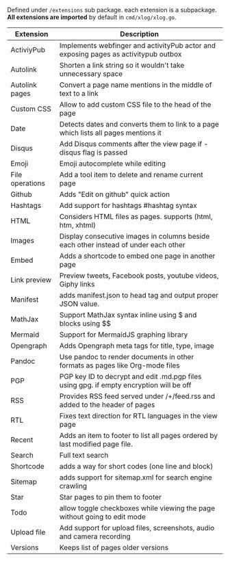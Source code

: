 Defined under `/extensions` sub package. each extension is a subpackage. **All extensions are imported** by default in `cmd/xlog/xlog.go`.


| Extension       | Description                                                                             |
|-----------------|-----------------------------------------------------------------------------------------|
| ActiviyPub      | Implements webfinger and activityPub actor and exposing pages as activitypub outbox     |
| Autolink        | Shorten a link string so it wouldn't take unnecessary space                             |
| Autolink pages  | Convert a page name mentions in the middle of text to a link                            |
| Custom CSS      | Allow to add custom CSS file to the head of the page                                    |
| Date            | Detects dates and converts them to link to a page which lists all pages mentions it     |
| Disqus          | Add Disqus comments after the view page if -disqus flag is passed                       |
| Emoji           | Emoji autocomplete while editing                                                        |
| File operations | Add a tool item to delete and rename current page                                       |
| Github          | Adds "Edit on github" quick action                                                      |
| Hashtags        | Add support for hashtags #hashtag syntax                                                |
| HTML            | Considers HTML files as pages. supports (html, htm, xhtml)                              |
| Images          | Display consecutive images in columns beside each other instead of under each other     |
| Embed           | Adds a shortcode to embed one page in another page                                      |
| Link preview    | Preview tweets, Facebook posts, youtube videos, Giphy links                             |
| Manifest        | adds manifest.json to head tag and output proper JSON value.                            |
| MathJax         | Support MathJax syntax inline using $ and blocks using $$                               |
| Mermaid         | Support for MermaidJS graphing library                                                  |
| Opengraph       | Adds Opengraph meta tags for title, type, image                                         |
| Pandoc          | Use pandoc to render documents in other formats as pages like Org-mode files            |
| PGP             | PGP key ID to decrypt and edit .md.pgp files using gpg. if empty encryption will be off |
| RSS             | Provides RSS feed served under /+/feed.rss and added to the header of pages             |
| RTL             | Fixes text direction for RTL languages in the view page                                 |
| Recent          | Adds an item to footer to list all pages ordered by last modified page file.            |
| Search          | Full text search                                                                        |
| Shortcode       | adds a way for short codes (one line and block)                                         |
| Sitemap         | adds support for sitemap.xml for search engine crawling                                 |
| Star            | Star pages to pin them to footer                                                        |
| Todo            | allow toggle checkboxes while viewing the page without going to edit mode               |
| Upload file     | Add support for upload files, screenshots, audio and camera recording                   |
| Versions        | Keeps list of pages older versions                                                      |
